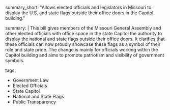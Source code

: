 summary_short: "Allows elected officials and legislators in Missouri to display the U.S. and state flags outside their office doors in the Capitol building."

summary: |
  This bill gives members of the Missouri General Assembly and other elected officials with office space in the state Capitol the authority to display the national and state flags outside their office doors. It clarifies that these officials can now proudly showcase these flags as a symbol of their role and state pride. The change is mainly for officials working within the Capitol building and aims to promote patriotism and visibility of government symbols.

tags:
  - Government Law
  - Elected Officials
  - State Capitol
  - National and State Flags
  - Public Transparency
